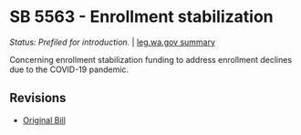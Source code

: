 # SB 5563 - Enrollment stabilization
*Status: Prefiled for introduction.* | [leg.wa.gov summary](https://app.leg.wa.gov/billsummary?BillNumber=5563&Year=2021)

Concerning enrollment stabilization funding to address enrollment declines due to the COVID-19 pandemic.

## Revisions
* [Original Bill](1/)